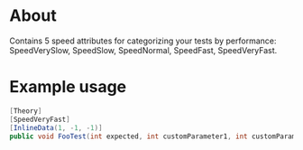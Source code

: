 # About
Contains 5 speed attributes for categorizing your tests by performance: SpeedVerySlow, SpeedSlow, SpeedNormal, SpeedFast, SpeedVeryFast.

# Example usage
```c#
[Theory]
[SpeedVeryFast]
[InlineData(1, -1, -1)]
public void FooTest(int expected, int customParameter1, int customParameter2) { .. }
```

